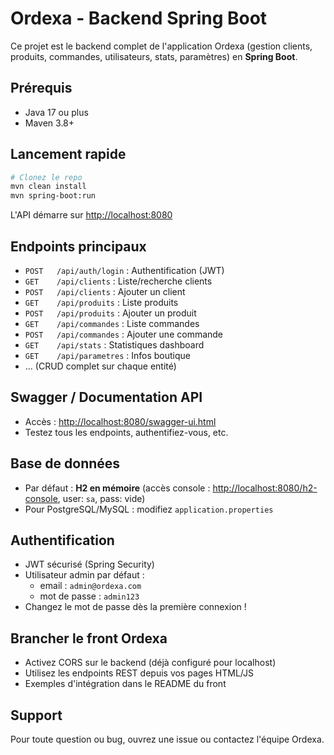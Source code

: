 # Ordexa - Backend Spring Boot

Ce projet est le backend complet de l'application Ordexa (gestion clients, produits, commandes, utilisateurs, stats, paramètres) en **Spring Boot**.

## Prérequis
- Java 17 ou plus
- Maven 3.8+

## Lancement rapide
```bash
# Clonez le repo
mvn clean install
mvn spring-boot:run
```
L'API démarre sur [http://localhost:8080](http://localhost:8080)

## Endpoints principaux
- `POST   /api/auth/login`         : Authentification (JWT)
- `GET    /api/clients`            : Liste/recherche clients
- `POST   /api/clients`            : Ajouter un client
- `GET    /api/produits`           : Liste produits
- `POST   /api/produits`           : Ajouter un produit
- `GET    /api/commandes`          : Liste commandes
- `POST   /api/commandes`          : Ajouter une commande
- `GET    /api/stats`              : Statistiques dashboard
- `GET    /api/parametres`         : Infos boutique
- ... (CRUD complet sur chaque entité)

## Swagger / Documentation API
- Accès : [http://localhost:8080/swagger-ui.html](http://localhost:8080/swagger-ui.html)
- Testez tous les endpoints, authentifiez-vous, etc.

## Base de données
- Par défaut : **H2 en mémoire** (accès console : [http://localhost:8080/h2-console](http://localhost:8080/h2-console), user: `sa`, pass: vide)
- Pour PostgreSQL/MySQL : modifiez `application.properties`

## Authentification
- JWT sécurisé (Spring Security)
- Utilisateur admin par défaut :
  - email : `admin@ordexa.com`
  - mot de passe : `admin123`
- Changez le mot de passe dès la première connexion !

## Brancher le front Ordexa
- Activez CORS sur le backend (déjà configuré pour localhost)
- Utilisez les endpoints REST depuis vos pages HTML/JS
- Exemples d'intégration dans le README du front

## Support
Pour toute question ou bug, ouvrez une issue ou contactez l'équipe Ordexa. 
